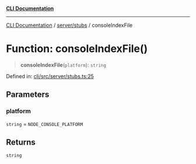 [**CLI Documentation**](../../../README.md)

***

[CLI Documentation](../../../README.md) / [server/stubs](../README.md) / consoleIndexFile

# Function: consoleIndexFile()

> **consoleIndexFile**(`platform`): `string`

Defined in: [cli/src/server/stubs.ts:25](https://github.com/stonemjs/cli/blob/a8ddb59abbd77ddb2870c689c0c7e80297d24c5a/src/server/stubs.ts#L25)

## Parameters

### platform

`string` = `NODE_CONSOLE_PLATFORM`

## Returns

`string`
